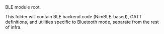 BLE module root.

This folder will contain BLE backend code (NimBLE-based), GATT definitions,
and utilities specific to Bluetooth mode, separate from the rest of infra.


